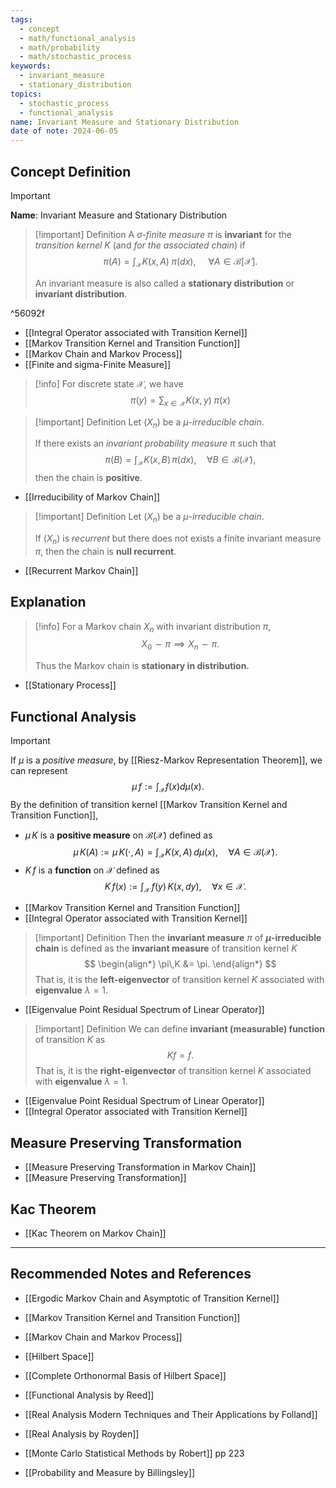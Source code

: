 ```yaml
---
tags:
  - concept
  - math/functional_analysis
  - math/probability
  - math/stochastic_process
keywords:
  - invariant_measure
  - stationary_distribution
topics:
  - stochastic_process
  - functional_analysis
name: Invariant Measure and Stationary Distribution
date of note: 2024-06-05
---
```


## Concept Definition

>[!important]
>**Name**: Invariant Measure and Stationary Distribution

>[!important] Definition
>A *$\sigma$-finite measure* $\pi$ is **invariant** for the *transition kernel* $K$ (and *for the associated chain*)  if
>$$
>\pi(A) = \int_{\mathcal{X}}K(x, A)\;\pi(dx),\; \quad \forall A\in \mathcal{B}[\mathcal{X}].
>$$
>
>An invariant measure is also called a **stationary distribution** or **invariant distribution**.

^56092f

- [[Integral Operator associated with Transition Kernel]]
- [[Markov Transition Kernel and Transition Function]]
- [[Markov Chain and Markov Process]]
- [[Finite and sigma-Finite Measure]]

>[!info]
>For discrete state $\mathcal{X}$, we have
>$$
>\pi(y) = \sum_{x \in \mathcal{X}}K(x, y)\;\pi(x)
>$$



>[!important] Definition
>Let $(X_{n})$ be a *$\mu$-irreducible chain*.
>
>If there exists an *invariant probability measure* $\pi$ such that 
>$$
>\pi(B) = \int_{\mathcal{X}}K(x,B)\,\pi(dx),\quad \forall B\in \mathcal{B}(\mathcal{X}),
>$$
>then the chain is **positive**.

- [[Irreducibility of Markov Chain]]

>[!important] Definition
>Let $(X_{n})$ be a *$\mu$-irreducible chain*.
>
>If $(X_{n})$ is *recurrent* but there does not exists a finite invariant measure $\pi$, then the chain is **null recurrent**.

- [[Recurrent Markov Chain]]


## Explanation

>[!info]
>For a Markov chain $X_{n}$ with invariant distribution $\pi$,   $$X_{0} \sim \pi \implies X_{n}\sim \pi.$$
>
>Thus the Markov chain is **stationary in distribution.**

- [[Stationary Process]]

## Functional Analysis

>[!important]
>If $\mu$ is a *positive measure*, by [[Riesz-Markov Representation Theorem]], we can represent
>$$
>\mu\,f := \int_{\mathcal{X}}f(x)d\mu(x).
>$$
>By the definition of transition kernel [[Markov Transition Kernel and Transition Function]],   
>- $\mu\,K$ is a **positive measure** on $\mathcal{B}(\mathcal{X})$ defined as $$\mu\,K (A) := \mu\,K(\cdot, A) = \int_{\mathcal{X}}K(x, A)\,d\mu(x), \quad \forall A\in \mathcal{B}(\mathcal{X}).$$
>- $K\,f$ is a **function** on $\mathcal{X}$ defined as $$K\,f(x) := \int_{\mathcal{X}}\,f(y)\,K(x, dy), \quad \forall x\in \mathcal{X}.$$

- [[Markov Transition Kernel and Transition Function]]
- [[Integral Operator associated with Transition Kernel]]


>[!important] Definition
>Then the **invariant measure**  $\pi$ of **$\mu$-irreducible chain** is defined as the **invariant measure** of transition kernel $K$ 
>$$
>\begin{align*}
> \pi\,K &= \pi.
>\end{align*}
>$$ 
>That is, it is the **left-eigenvector** of transition kernel $K$ associated with **eigenvalue** $\lambda = 1.$ 

- [[Eigenvalue Point Residual Spectrum of Linear Operator]]


>[!important] Definition
>We can define **invariant (measurable) function** of transition $K$ as
>$$
>Kf = f.
>$$
>That is, it is the **right-eigenvector** of transition kernel $K$ associated with **eigenvalue** $\lambda = 1.$ 

- [[Eigenvalue Point Residual Spectrum of Linear Operator]]
- [[Integral Operator associated with Transition Kernel]]

## Measure Preserving Transformation



- [[Measure Preserving Transformation in Markov Chain]]
- [[Measure Preserving Transformation]]


## Kac Theorem

- [[Kac Theorem on Markov Chain]]



-----------
##  Recommended Notes and References

- [[Ergodic Markov Chain and Asymptotic of Transition Kernel]]

- [[Markov Transition Kernel and Transition Function]]
- [[Markov Chain and Markov Process]]


- [[Hilbert Space]]
- [[Complete Orthonormal Basis of Hilbert Space]]

- [[Functional Analysis by Reed]]
- [[Real Analysis Modern Techniques and Their Applications by Folland]]
- [[Real Analysis by Royden]]

- [[Monte Carlo Statistical Methods by Robert]] pp 223
- [[Probability and Measure by Billingsley]]

